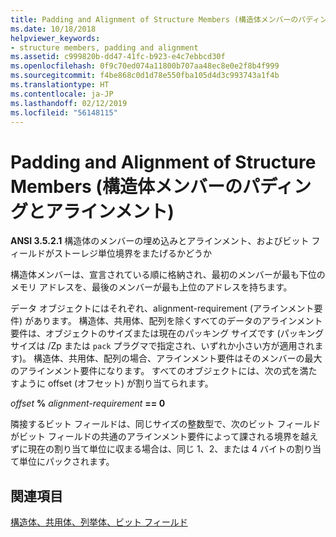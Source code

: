 ```yaml
---
title: Padding and Alignment of Structure Members (構造体メンバーのパディングとアラインメント)
ms.date: 10/18/2018
helpviewer_keywords:
- structure members, padding and alignment
ms.assetid: c999820b-dd47-41fc-b923-e4c7ebbcd30f
ms.openlocfilehash: 0f9c70ed074a11800b707aa48ec8e0e2f8b4f999
ms.sourcegitcommit: f4be868c0d1d78e550fba105d4d3c993743a1f4b
ms.translationtype: HT
ms.contentlocale: ja-JP
ms.lasthandoff: 02/12/2019
ms.locfileid: "56148115"
---
```

# <a name="padding-and-alignment-of-structure-members"></a>Padding and Alignment of Structure Members (構造体メンバーのパディングとアラインメント)

**ANSI 3.5.2.1** 構造体のメンバーの埋め込みとアラインメント、およびビット フィールドがストーレジ単位境界をまたげるかどうか

構造体メンバーは、宣言されている順に格納され、最初のメンバーが最も下位のメモリ アドレスを、最後のメンバーが最も上位のアドレスを持ちます。

データ オブジェクトにはそれぞれ、alignment-requirement (アラインメント要件) があります。 構造体、共用体、配列を除くすべてのデータのアラインメント要件は、オブジェクトのサイズまたは現在のパッキング サイズです (パッキング サイズは /Zp または `pack` プラグマで指定され、いずれか小さい方が適用されます)。 構造体、共用体、配列の場合、アラインメント要件はそのメンバーの最大のアラインメント要件になります。 すべてのオブジェクトには、次の式を満たすように offset (オフセット) が割り当てられます。

*offset* **%** *alignment-requirement* **== 0**

隣接するビット フィールドは、同じサイズの整数型で、次のビット フィールドがビット フィールドの共通のアラインメント要件によって課される境界を越えずに現在の割り当て単位に収まる場合は、同じ 1、2、または 4 バイトの割り当て単位にパックされます。

## <a name="see-also"></a>関連項目

[構造体、共用体、列挙体、ビット フィールド](../c-language/structures-unions-enumerations-and-bit-fields.md)

